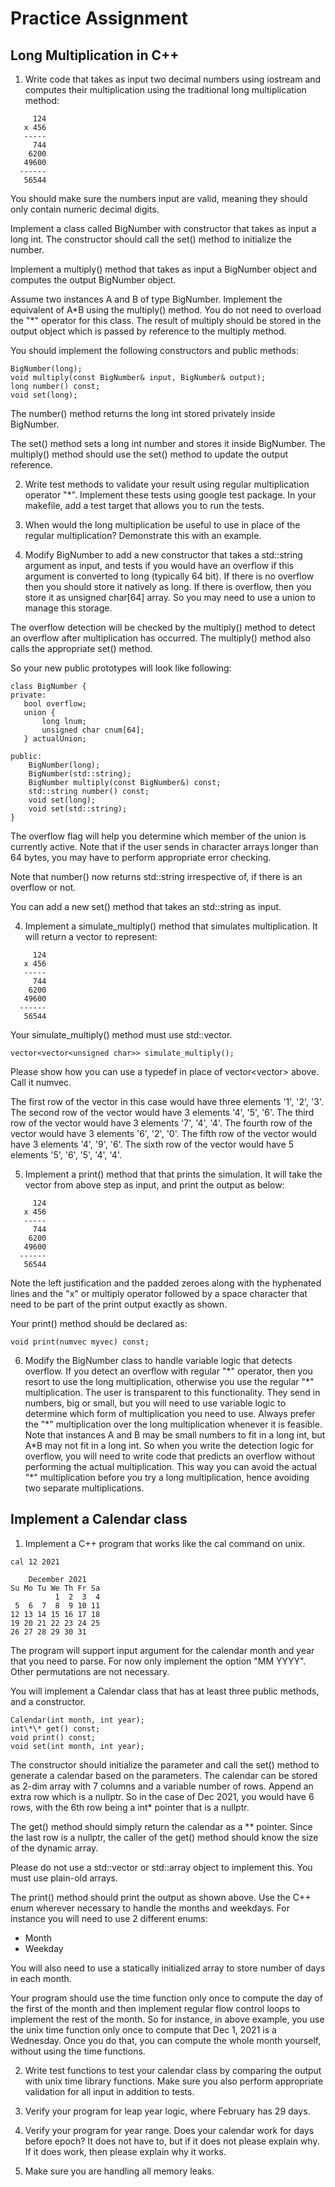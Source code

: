 # Practice Assignment

## Long Multiplication in C++

1. Write code that takes as input two decimal numbers using iostream and computes their multiplication using the traditional long multiplication method:

```
     124
   x 456
   -----
     744
    6200
   49600
  ------
   56544
```

You should make sure the numbers input are valid, meaning they should only contain numeric decimal digits.

Implement a class called BigNumber with constructor that takes as input a long int. The constructor should call the set() method
to initialize the number. 

Implement a multiply() method that takes as input a BigNumber object and computes the output BigNumber object.

Assume two instances A and B of type BigNumber. Implement the equivalent of A\*B using the multiply()
method. You do not need to overload the "\*" operator for this class. The result of multiply should be stored in the output 
object which is passed by reference to the multiply method.

You should implement the following constructors and public methods:

```
BigNumber(long);
void multiply(const BigNumber& input, BigNumber& output);
long number() const;
void set(long);
```

The number() method returns the long int stored privately inside BigNumber.

The set() method sets a long int number and stores it inside BigNumber. The multiply() method should use the set() method
to update the output reference.

2. Write test methods to validate your result using regular multiplication operator "\*". Implement these tests using
google test package. In your makefile, add a test target that allows you to run the tests.

3. When would the long multiplication be useful to use in place of the regular multiplication? Demonstrate this with an
example. 

4. Modify BigNumber to add a new constructor that takes a std::string argument as input, and tests
if you would have an overflow if this argument is converted to long (typically 64 bit). If there is no overflow
then you should store it natively as long. If there is overflow, then you store it as unsigned char[64] array. So you may need to use a union to 
manage this storage.

The overflow detection will be checked by the multiply() method to detect an overflow after multiplication has occurred.
The multiply() method also calls the appropriate set() method.

So your new public prototypes will look like following:

```
class BigNumber {
private:
   bool overflow;
   union {
       long lnum;
       unsigned char cnum[64];
   } actualUnion;

public:
    BigNumber(long);
    BigNumber(std::string);
    BigNumber multiply(const BigNumber&) const;
    std::string number() const;
    void set(long);
    void set(std::string);
}
```

The overflow flag will help you determine which member of the union is currently active. Note that if the user sends in 
character arrays longer than 64 bytes, you may have to perform appropriate error checking.

Note that number() now returns std::string irrespective of, if there is an overflow or not.

You can add a new set() method that takes an std::string as input.

4. Implement a simulate_multiply() method that simulates multiplication. It will return a vector to represent:

```
     124
   x 456
   -----
     744
    6200
   49600
  ------
   56544
```

Your simulate_multiply() method must use std::vector.

```
vector<vector<unsigned char>> simulate_multiply();
```

Please show how you can use a typedef in place of vector<vector<unsigned char>> above.
Call it numvec.

The first row of the vector in this case would have three elements '1', '2', '3'.
The second row of the vector would have 3 elements '4', '5', '6'.
The third row of the vector would have 3 elements '7', '4', '4'.
The fourth row of the vector would have 3 elements '6', '2', '0'.
The fifth row of the vector would have 3 elements '4', '9', '6'.
The sixth row of the vector would have 5 elements '5', '6', '5', '4', '4'.

5. Implement a print() method that that prints the simulation. It will take the vector from above step as input, and
print the output as below:

```
     124
   x 456
   -----
     744
    6200
   49600
  ------
   56544
```

Note the left justification and the padded zeroes along with the hyphenated lines and the "x" or multiply operator followed
by a space character that need to be part of the print output exactly as shown.

Your print() method should be declared as:

```
void print(numvec myvec) const;
```


6. Modify the BigNumber class to handle variable logic that detects overflow. If you detect an overflow with regular "\*"
operator, then you resort to use the long multiplication, otherwise you use the regular "\*" multiplication. The user is
transparent to this functionality. They send in numbers, big or small, but you will need to use variable logic to determine
which form of multiplication you need to use. Always prefer the "\*" multiplication over the long multiplication whenever it
is feasible. Note that instances A and B may be small numbers to fit in a long int, but A\*B may not fit in a long int.
So when you write the detection logic for overflow, you will need to write code that predicts an overflow without performing
the actual multiplication. This way you can avoid the actual "\*" multiplication before you try a long multiplication, hence
avoiding two separate multiplications.


## Implement a Calendar class

1. Implement a C++ program that works like the cal command on unix.

```
cal 12 2021
```

```
    December 2021   
Su Mo Tu We Th Fr Sa
          1  2  3  4
 5  6  7  8  9 10 11
12 13 14 15 16 17 18
19 20 21 22 23 24 25
26 27 28 29 30 31   
```

The program will support input argument for the calendar month and year that you need to parse. For now only implement
the option "MM YYYY". Other permutations are not necessary.

You will implement a Calendar class that has at least three public methods, and a constructor.

```
Calendar(int month, int year);
int\*\* get() const;
void print() const;
void set(int month, int year);
```

The constructor should initialize the parameter and call the set() method to generate a calendar based on the parameters.
The calendar can be stored as 2-dim array with 7 columns and a variable number of rows. Append an extra row which is a nullptr.
So in the case of Dec 2021, you would have 6 rows, with the 6th row being a int\* pointer that is a nullptr.

The get() method should simply return the calendar as a \*\* pointer. Since the last row is a nullptr, the caller of the
get() method should know the size of the dynamic array.

Please do not use a std::vector or std::array object to implement this. You must use plain-old arrays.

The print() method should print the output as shown above. Use the C++ enum wherever necessary to handle the months and weekdays.
For instance you will need to use 2 different enums:

- Month 
- Weekday

You will also need to use a statically initialized array to store number of days in each month.

Your program should use the time function only once to compute the day of the first of the month and then implement
regular flow control loops to implement the rest of the month. So for instance, in above example, you use the unix time
function only once to compute that Dec 1, 2021 is a Wednesday. Once you do that, you can compute the whole month yourself,
without using the time functions.

2. Write test functions to test your calendar class by comparing the output with unix time library functions.
Make sure you also perform appropriate validation for all input in addition to tests.

3. Verify your program for leap year logic, where February has 29 days.

4. Verify your program for year range. Does your calendar work for days before epoch? It does not have to, but if it does not
please explain why. If it does work, then please explain why it works.

5. Make sure you are handling all memory leaks.
